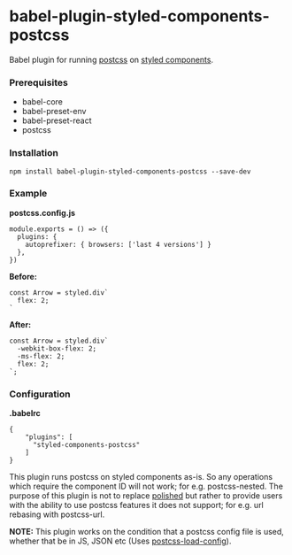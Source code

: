 # babel-plugin-styled-components-postcss

Babel plugin for running [postcss](https://github.com/postcss/postcss) on [styled components](https://github.com/styled-components/styled-components).

### Prerequisites

* babel-core
* babel-preset-env
* babel-preset-react
* postcss

### Installation

```
npm install babel-plugin-styled-components-postcss --save-dev
```

### Example

**postcss.config.js**

```
module.exports = () => ({
  plugins: {
    autoprefixer: { browsers: ['last 4 versions'] }
  },
})
```

**Before:**

```
const Arrow = styled.div`
  flex: 2;
`
```

**After:**

```
const Arrow = styled.div`
  -webkit-box-flex: 2;
  -ms-flex: 2;
  flex: 2;
`;
```

### Configuration

**.babelrc**

```
{
    "plugins": [
      "styled-components-postcss"
    ]
}
```

This plugin runs postcss on styled components as-is. So any operations which require the component ID will not work; for e.g. postcss-nested.
The purpose of this plugin is not to replace [polished](https://github.com/styled-components/polished) but rather to provide users with the ability to use postcss features it does not support; for e.g. url rebasing with postcss-url.

**NOTE:** This plugin works on the condition that a postcss config file is used, whether that be in JS, JSON etc (Uses [postcss-load-config](https://github.com/michael-ciniawsky/postcss-load-config)).
